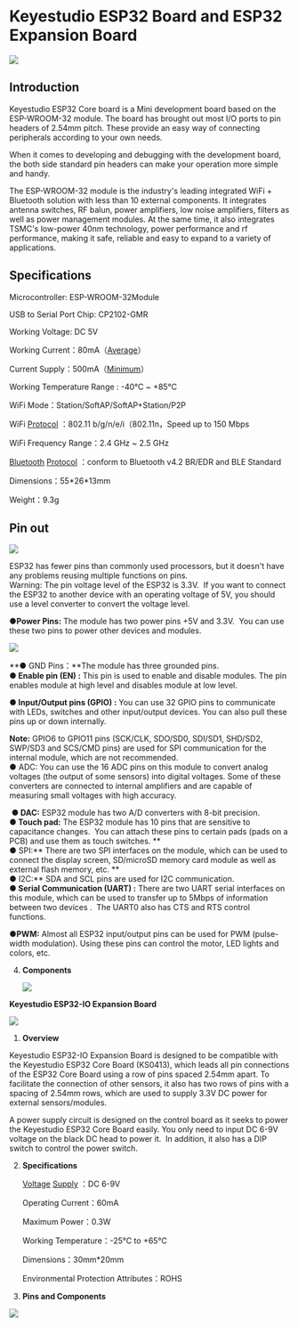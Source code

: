 # **Keyestudio ESP32 Board and ESP32 Expansion Board**

 ![](media/d59fe9d9aced2ab49f5b9c6e59d9afde.jpeg)

## Introduction

Keyestudio ESP32 Core board is a Mini development board based on the
ESP-WROOM-32 module. The board has brought out most I/O ports to pin
headers of 2.54mm pitch. These provide an easy way of connecting
peripherals according to your own needs.

When it comes to developing and debugging with the development board,
the both side standard pin headers can make your operation more simple
and handy.

The ESP-WROOM-32 module is the industry's leading integrated WiFi +
Bluetooth solution with less than 10 external components. It integrates
antenna switches, RF balun, power amplifiers, low noise amplifiers,
filters as well as power management modules. At the same time, it also
integrates TSMC's low-power 40nm technology, power performance and rf
performance, making it safe, reliable and easy to expand to a variety of
applications.  

## Specifications

Microcontroller: ESP-WROOM-32Module

USB to Serial Port Chip: CP2102-GMR

Working Voltage: DC 5V

Working
Current：80mA（[Average](C:/Users/NINGMEI/AppData/Local/youdao/dict/Application/8.10.7.0/resultui/html/index.html#/javascript:;)）

Current
Supply：500mA（[Minimum](C:/Users/NINGMEI/AppData/Local/youdao/dict/Application/8.10.7.0/resultui/html/index.html#/javascript:;)）

Working Temperature Range : -40°C \~ +85°C

WiFi Mode：Station/SoftAP/SoftAP+Station/P2P

WiFi
[Protocol](C:/Users/NINGMEI/AppData/Local/youdao/dict/Application/8.10.7.0/resultui/html/index.html#/javascript:;) ：802.11
b/g/n/e/i（802.11n，Speed up to 150 Mbps

WiFi Frequency Range：2.4 GHz \~ 2.5 GHz

[Bluetooth](C:/Users/NINGMEI/AppData/Local/youdao/dict/Application/8.10.7.0/resultui/html/index.html#/javascript:;) [Protocol](C:/Users/NINGMEI/AppData/Local/youdao/dict/Application/8.10.7.0/resultui/html/index.html#/javascript:;) ：conform
to Bluetooth v4.2 BR/EDR and BLE Standard

Dimensions：55\*26\*13mm

Weight：9.3g

## Pin out

![](media/faad4453ca14a342def16fdc3d46ef79.png)

ESP32 has fewer pins than commonly used processors, but it doesn't have
any problems reusing multiple functions on pins.    
Warning: The pin voltage level of the ESP32 is 3.3V.  If you want to
connect the ESP32 to another device with an operating voltage of 5V, you
should use a level converter to convert the voltage level.  

**●Power Pins:** The module has two power pins +5V and 3.3V.  You can
use these two pins to power other devices and modules. 

![](media/2a90758b3a2e998d7af545fdbb432f08.png)

**● GND Pins：**The module has three grounded pins.  
**● Enable pin (EN) :** This pin is used to enable and disable modules.
The pin enables module at high level and disables module at low level.  

**● Input/Output pins (GPIO) :** You can use 32 GPIO pins to communicate
with LEDs, switches and other input/output devices. You can also pull
these pins up or down internally.  

**Note:** GPIO6 to GPIO11 pins (SCK/CLK, SDO/SD0, SDI/SD1, SHD/SD2,
SWP/SD3 and SCS/CMD pins) are used for SPI communication for the
internal module, which are not recommended.    
● ADC: You can use the 16 ADC pins on this module to convert analog
voltages (the output of some sensors) into digital voltages. Some of
these converters are connected to internal amplifiers and are capable of
measuring small voltages with high accuracy.

 **● DAC:** ESP32 module has two A/D converters with 8-bit precision.  
**● Touch pad:** The ESP32 module has 10 pins that are sensitive to
capacitance changes.  You can attach these pins to certain pads (pads on
a PCB) and use them as touch switches. **   
● SPI:** There are two SPI interfaces on the module, which can be used
to connect the display screen, SD/microSD memory card module as well as
external flash memory, etc. **   
● I2C:** SDA and SCL pins are used for I2C communication.    
**● Serial Communication (UART) :** There are two UART serial interfaces
on this module, which can be used to transfer up to 5Mbps of information
between two devices .  The UART0 also has CTS and RTS control
functions. 

**●PWM:** Almost all ESP32 input/output pins can be used for PWM
(pulse-width modulation). Using these pins can control the motor, LED
lights and colors, etc.  

4.  **Components**
    
    ![](media/4e99a4f953b9ede17b5c135232ddb476.png)

**Keyestudio ESP32-IO Expansion Board**

![](media/7e4b3b8c6fa8a76daf226bfefe7944c3.jpeg)

1.  **Overview**

Keyestudio ESP32-IO Expansion Board is designed to be compatible with
the Keyestudio ESP32 Core Board (KS0413), which leads all pin
connections of the ESP32 Core Board using a row of pins spaced 2.54mm
apart. To facilitate the connection of other sensors, it also has two
rows of pins with a spacing of 2.54mm rows, which are used to supply
3.3V DC power for external sensors/modules. 

A power supply circuit is designed on the control board as it seeks to
power the Keyestudio ESP32 Core Board easily. You only need to input DC
6-9V voltage on the black DC head to power it.  In addition, it also has
a DIP switch to control the power switch.  

2.  **Specifications**
    
    [Voltage](C:/Users/NINGMEI/AppData/Local/youdao/dict/Application/8.10.7.0/resultui/html/index.html#/javascript:;)
    [Supply](C:/Users/NINGMEI/AppData/Local/youdao/dict/Application/8.10.7.0/resultui/html/index.html#/javascript:;) ：DC
    6-9V
    
    Operating Current：60mA
    
    Maximum Power：0.3W
    
    Working Temperature：-25℃ to +65℃
    
    Dimensions：30mm\*20mm
    
    Environmental Protection Attributes：ROHS

3.  **Pins and Components**

![](media/745d1963a8f8cd8dc3cfb76611daea4c.jpeg)

